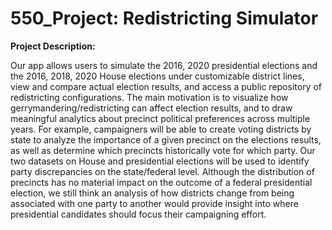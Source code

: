 # 550_Project: Redistricting Simulator

<b>Project Description:</b>
<div>
</div>
Our app allows users to simulate the 2016, 2020 presidential elections and the 2016, 2018, 2020 House elections under customizable district lines, view and compare actual election results, and access a public repository of redistricting configurations. The main motivation is to visualize how gerrymandering/redistricting can affect election results, and to draw meaningful analytics about precinct political preferences across multiple years. For example, campaigners will be able to create voting districts by state to analyze the importance of a given precinct on the elections results, as well as determine which precincts historically vote for which party. Our two datasets on House and presidential elections will be used to identify party discrepancies on the state/federal level. Although the distribution of precincts has no material impact on the outcome of a federal presidential election, we still think an analysis of how districts change from being associated with one party to another would provide insight into where presidential candidates should focus their campaigning effort.
